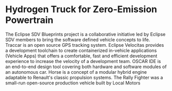 # Hydrogen Truck for Zero-Emission Powertrain

The Eclipse SDV Blueprints project is a collaborative initiative led by Eclipse SDV members to bring the software defined vehicle concepts to life. Traccar is an open source GPS tracking system. Eclipse Velocitas provides a development toolchain to create containerized in-vehicle applications (Vehicle Apps) that offers a comfortable, fast and efficient development experience to increase the velocity of a development team. OSCAR IDE is an end-to-end design tool covering both hardware and software modules of an autonomous car. Horse is a concept of a modular hybrid engine adaptable to Renault's classic propulsion systems. The Rally Fighter was a small-run open-source production vehicle built by Local Motors